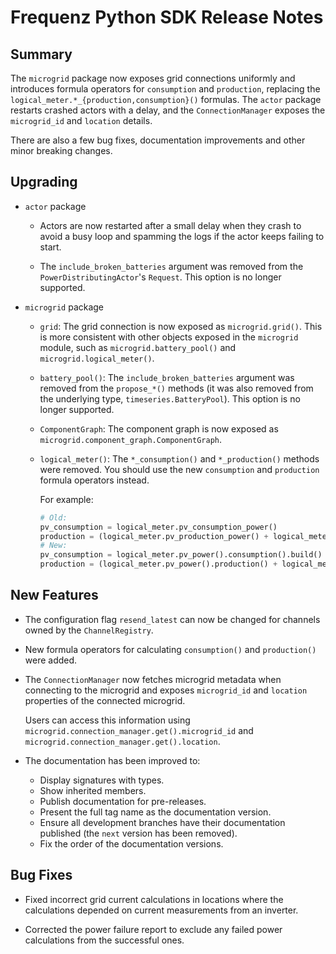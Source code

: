 # Frequenz Python SDK Release Notes

## Summary

The `microgrid` package now exposes grid connections uniformly and introduces formula operators for `consumption` and `production`, replacing the `logical_meter.*_{production,consumption}()` formulas. The `actor` package restarts crashed actors with a delay, and the `ConnectionManager` exposes the `microgrid_id` and `location` details.

There are also a few bug fixes, documentation improvements and other minor breaking changes.

## Upgrading

- `actor` package

  * Actors are now restarted after a small delay when they crash to avoid a busy loop and spamming the logs if the actor keeps failing to start.

  * The `include_broken_batteries` argument was removed from the `PowerDistributingActor`'s `Request`. This option is no longer supported.

- `microgrid` package

  * `grid`: The grid connection is now exposed as `microgrid.grid()`. This is more consistent with other objects exposed in the `microgrid` module, such as `microgrid.battery_pool()` and `microgrid.logical_meter()`.

  * `battery_pool()`: The `include_broken_batteries` argument was removed from the `propose_*()` methods (it was also removed from the underlying type, `timeseries.BatteryPool`). This option is no longer supported.

  * `ComponentGraph`: The component graph is now exposed as `microgrid.component_graph.ComponentGraph`.

  * `logical_meter()`: The `*_consumption()` and `*_production()` methods were removed. You should use the new `consumption` and `production` formula operators instead.

    For example:

    ```python
    # Old:
    pv_consumption = logical_meter.pv_consumption_power()
    production = (logical_meter.pv_production_power() + logical_meter.chp_production_power()).build()
    # New:
    pv_consumption = logical_meter.pv_power().consumption().build()
    production = (logical_meter.pv_power().production() + logical_meter.chp_power().production()).build()
    ```

## New Features

- The configuration flag `resend_latest` can now be changed for channels owned by the `ChannelRegistry`.

- New formula operators for calculating `consumption()` and `production()` were added.

- The `ConnectionManager` now fetches microgrid metadata when connecting to the microgrid and exposes `microgrid_id` and `location` properties of the connected microgrid.

  Users can access this information using `microgrid.connection_manager.get().microgrid_id` and `microgrid.connection_manager.get().location`.

- The documentation has been improved to:

  * Display signatures with types.
  * Show inherited members.
  * Publish documentation for pre-releases.
  * Present the full tag name as the documentation version.
  * Ensure all development branches have their documentation published (the `next` version has been removed).
  * Fix the order of the documentation versions.

## Bug Fixes

- Fixed incorrect grid current calculations in locations where the calculations depended on current measurements from an inverter.

- Corrected the power failure report to exclude any failed power calculations from the successful ones.
